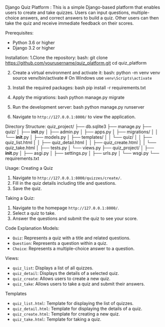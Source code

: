 Django Quiz Platform :
This is a simple Django-based platform that enables users to create and take quizzes. Users can input questions, multiple-choice answers, and correct answers to build a quiz. Other users can then take the quiz and receive immediate feedback on their scores.

Prerequisites:
- Python 3.6 or higher
- Django 3.2 or higher

Installation:
1.Clone the repository:
    bash:
    git clone https://github.com/yourusername/quiz_platform.git
    cd quiz_platform

2. Create a virtual environment and activate it:
    bash:
    python -m venv venv
    source venv/bin/activate  # On Windows use `venv\Scripts\activate`

3. Install the required packages:
    bash
    pip install -r requirements.txt

4. Apply the migrations:
    bash
    python manage.py migrate

5. Run the development server:
    bash
    python manage.py runserver

6. Navigate to `http://127.0.0.1:8000/` to view the application.

Directory Structure:
quiz_project/
├── db.sqlite3
├── manage.py
├── quiz/
│   ├── __init__.py
│   ├── admin.py
│   ├── apps.py
│   ├── migrations/
│   │   └── __init__.py
│   ├── models.py
│   ├── templates/
│   │   └── quiz/
│   │       ├── quiz_list.html
│   │       ├── quiz_detail.html
│   │       ├── quiz_create.html
│   │       └── quiz_take.html
│   ├── tests.py
│   └── views.py
├── quiz_project/
│   ├── __init__.py
│   ├── asgi.py
│   ├── settings.py
│   ├── urls.py
│   └── wsgi.py
└── requirements.txt

Usage:
Creating a Quiz

1. Navigate to `http://127.0.0.1:8000/quizzes/create/`.
2. Fill in the quiz details including title and questions.
3. Save the quiz.

Taking a Quiz:
1. Navigate to the homepage `http://127.0.0.1:8000/`.
2. Select a quiz to take.
3. Answer the questions and submit the quiz to see your score.

Code Explanation
 Models:
- `Quiz`: Represents a quiz with a title and related questions.
- `Question`: Represents a question within a quiz.
- `Choice`: Represents a multiple-choice answer to a question.

Views:
- `quiz_list`: Displays a list of all quizzes.
- `quiz_detail`: Displays the details of a selected quiz.
- `quiz_create`: Allows users to create a new quiz.
- `quiz_take`: Allows users to take a quiz and submit their answers.

Templates
- `quiz_list.html`: Template for displaying the list of quizzes.
- `quiz_detail.html`: Template for displaying the details of a quiz.
- `quiz_create.html`: Template for creating a new quiz.
- `quiz_take.html`: Template for taking a quiz.

